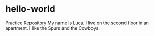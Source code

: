 # hello-world
Practice Repository
My name is Luca. I live on the second floor in an apartment. 
I like the Spurs and the Cowboys. 
